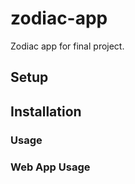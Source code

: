 # zodiac-app
Zodiac app for final project.

## Setup

## Installation


### Usage


### Web App Usage 
